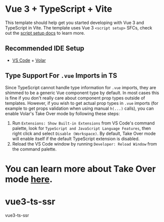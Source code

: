 <!--
 * @Author: xuanyu
 * @LastEditors: xuanyu
 * @email: 969718197@qq.com
 * @github: https://github.com/z-xuanyu
 * @Date: 2022-04-19 10:21:42
 * @LastEditTime: 2022-04-19 12:01:03
 * @Description: Modify here please
-->

# Vue 3 + TypeScript + Vite

This template should help get you started developing with Vue 3 and TypeScript in Vite. The template uses Vue 3 `<script setup>` SFCs, check out the [script setup docs](https://v3.vuejs.org/api/sfc-script-setup.html#sfc-script-setup) to learn more.

## Recommended IDE Setup

- [VS Code](https://code.visualstudio.com/) + [Volar](https://marketplace.visualstudio.com/items?itemName=johnsoncodehk.volar)

## Type Support For `.vue` Imports in TS

Since TypeScript cannot handle type information for `.vue` imports, they are shimmed to be a generic Vue component type by default. In most cases this is fine if you don't really care about component prop types outside of templates. However, if you wish to get actual prop types in `.vue` imports (for example to get props validation when using manual `h(...)` calls), you can enable Volar's Take Over mode by following these steps:

1. Run `Extensions: Show Built-in Extensions` from VS Code's command palette, look for `TypeScript and JavaScript Language Features`, then right click and select `Disable (Workspace)`. By default, Take Over mode will enable itself if the default TypeScript extension is disabled.
2. Reload the VS Code window by running `Developer: Reload Window` from the command palette.

# You can learn more about Take Over mode [here](https://github.com/johnsoncodehk/volar/discussions/471).

# vue3-ts-ssr

vue3-ts-ssr
